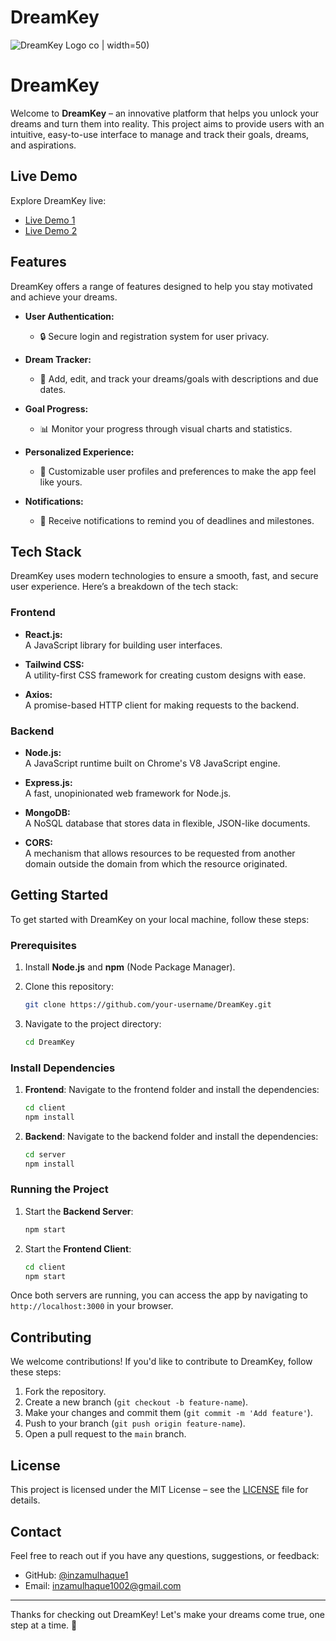 # DreamKey

![DreamKey Logo](https://i.ibb.co.com/20rpD2y8/dreamkey.jpg) <!-- Replace with your logo URL -->
co | width=50)

# DreamKey

Welcome to **DreamKey** – an innovative platform that helps you unlock your dreams and turn them into reality. This project aims to provide users with an intuitive, easy-to-use interface to manage and track their goals, dreams, and aspirations.

## Live Demo

Explore DreamKey live:
- [Live Demo 1](https://dreamkeys-bef14.web.app)
- [Live Demo 2](https://dreamkeys-bef14.firebaseapp.com)

## Features

DreamKey offers a range of features designed to help you stay motivated and achieve your dreams.

- **User Authentication:**
   - 🔒 Secure login and registration system for user privacy.

- **Dream Tracker:**
   - 📅 Add, edit, and track your dreams/goals with descriptions and due dates.

- **Goal Progress:**
   - 📊 Monitor your progress through visual charts and statistics.

- **Personalized Experience:**
   - 🎨 Customizable user profiles and preferences to make the app feel like yours.

- **Notifications:**
   - 🔔 Receive notifications to remind you of deadlines and milestones.

## Tech Stack

DreamKey uses modern technologies to ensure a smooth, fast, and secure user experience. Here’s a breakdown of the tech stack:

### Frontend

- **React.js:**  
  A JavaScript library for building user interfaces.

- **Tailwind CSS:**  
  A utility-first CSS framework for creating custom designs with ease.

- **Axios:**  
  A promise-based HTTP client for making requests to the backend.

### Backend

- **Node.js:**  
  A JavaScript runtime built on Chrome's V8 JavaScript engine.

- **Express.js:**  
  A fast, unopinionated web framework for Node.js.

- **MongoDB:**  
  A NoSQL database that stores data in flexible, JSON-like documents.

- **CORS:**  
  A mechanism that allows resources to be requested from another domain outside the domain from which the resource originated.

## Getting Started

To get started with DreamKey on your local machine, follow these steps:

### Prerequisites

1. Install **Node.js** and **npm** (Node Package Manager).
2. Clone this repository:
    ```bash
    git clone https://github.com/your-username/DreamKey.git
    ```

3. Navigate to the project directory:
    ```bash
    cd DreamKey
    ```

### Install Dependencies

1. **Frontend**:
    Navigate to the frontend folder and install the dependencies:
    ```bash
    cd client
    npm install
    ```

2. **Backend**:
    Navigate to the backend folder and install the dependencies:
    ```bash
    cd server
    npm install
    ```

### Running the Project

1. Start the **Backend Server**:
    ```bash
    npm start
    ```

2. Start the **Frontend Client**:
    ```bash
    cd client
    npm start
    ```

Once both servers are running, you can access the app by navigating to `http://localhost:3000` in your browser.

## Contributing

We welcome contributions! If you'd like to contribute to DreamKey, follow these steps:

1. Fork the repository.
2. Create a new branch (`git checkout -b feature-name`).
3. Make your changes and commit them (`git commit -m 'Add feature'`).
4. Push to your branch (`git push origin feature-name`).
5. Open a pull request to the `main` branch.

## License

This project is licensed under the MIT License – see the [LICENSE](LICENSE) file for details.

## Contact

Feel free to reach out if you have any questions, suggestions, or feedback:

- GitHub: [@inzamulhaque1](https://github.com/inzamulhaque1)
- Email: [inzamulhaque1002@gmail.com](mailto:inzamulhaque1002@gmail.com)

---

Thanks for checking out DreamKey! Let's make your dreams come true, one step at a time. 🌟

